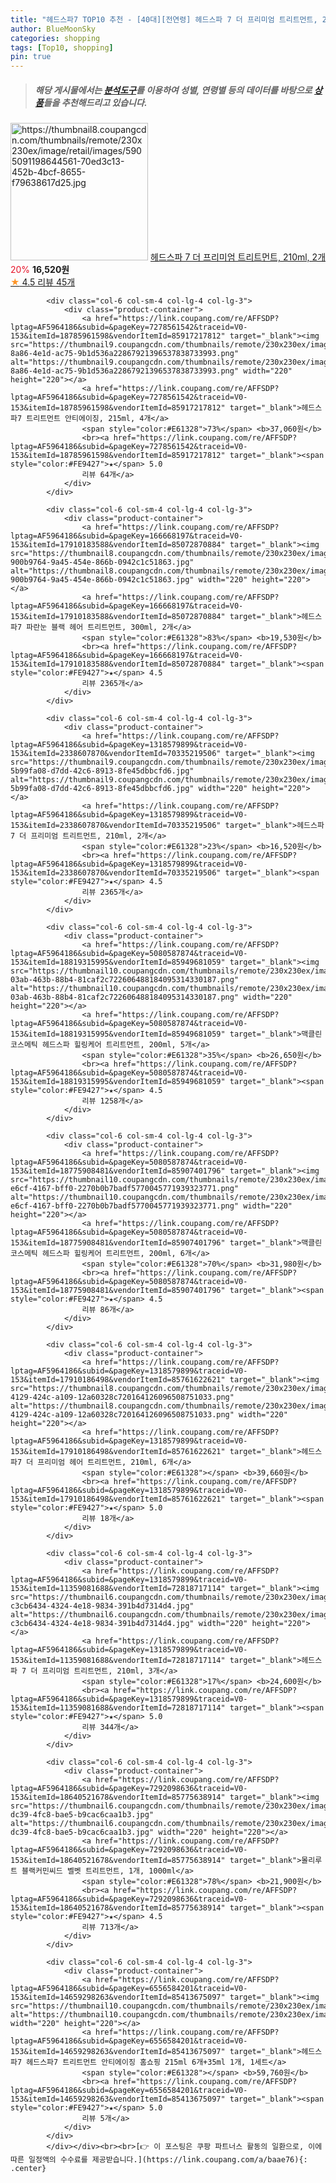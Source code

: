 ```yaml
---
title: "헤드스파7 TOP10 추천 - [40대][전연령] 헤드스파 7 더 프리미엄 트리트먼트, 210ml, 2개"
author: BlueMoonSky
categories: shopping
tags: [Top10, shopping]
pin: true
---
```


> ##### 해당 게시물에서는 [**분석도구**](https://itemscout.io/)를 이용하여 **성별**, **연령별** 등의 데이터를 바탕으로 [**상품**](https://link.coupang.com/a/baae76)들을 추천해드리고 있습니다.
<div class="container"><div class="row">
            <div class="col-6 col-sm-4 col-lg-4 col-lg-3">
                <div class="product-container">
                    <a href="https://link.coupang.com/re/AFFSDP?lptag=AF5964186&subid=&pageKey=7510750665&traceid=V0-153&itemId=19679646491&vendorItemId=82501993197" target="_blank"><img src="https://thumbnail8.coupangcdn.com/thumbnails/remote/230x230ex/image/retail/images/5905091198644561-70ed3c13-452b-4bcf-8655-f79638617d25.jpg" alt="https://thumbnail8.coupangcdn.com/thumbnails/remote/230x230ex/image/retail/images/5905091198644561-70ed3c13-452b-4bcf-8655-f79638617d25.jpg" width="220" height="220"></a>
                    <a href="https://link.coupang.com/re/AFFSDP?lptag=AF5964186&subid=&pageKey=7510750665&traceid=V0-153&itemId=19679646491&vendorItemId=82501993197" target="_blank">헤드스파 7 더 프리미엄 트리트먼트, 210ml, 2개</a>
                    <span style="color:#E61328">20%</span> <b>16,520원</b>
                    <br><a href="https://link.coupang.com/re/AFFSDP?lptag=AF5964186&subid=&pageKey=7510750665&traceid=V0-153&itemId=19679646491&vendorItemId=82501993197" target="_blank"><span style="color:#FE9427">★</span> 4.5
                    리뷰 45개</a>
                </div>
            </div>
            
            <div class="col-6 col-sm-4 col-lg-4 col-lg-3">
                <div class="product-container">
                    <a href="https://link.coupang.com/re/AFFSDP?lptag=AF5964186&subid=&pageKey=7278561542&traceid=V0-153&itemId=18785961598&vendorItemId=85917217812" target="_blank"><img src="https://thumbnail9.coupangcdn.com/thumbnails/remote/230x230ex/image/retail/images/e6836623-8a86-4e1d-ac75-9b1d536a22867921396537838733993.png" alt="https://thumbnail9.coupangcdn.com/thumbnails/remote/230x230ex/image/retail/images/e6836623-8a86-4e1d-ac75-9b1d536a22867921396537838733993.png" width="220" height="220"></a>
                    <a href="https://link.coupang.com/re/AFFSDP?lptag=AF5964186&subid=&pageKey=7278561542&traceid=V0-153&itemId=18785961598&vendorItemId=85917217812" target="_blank">헤드스파7 트리트먼트 안티에이징, 215ml, 4개</a>
                    <span style="color:#E61328">73%</span> <b>37,060원</b>
                    <br><a href="https://link.coupang.com/re/AFFSDP?lptag=AF5964186&subid=&pageKey=7278561542&traceid=V0-153&itemId=18785961598&vendorItemId=85917217812" target="_blank"><span style="color:#FE9427">★</span> 5.0
                    리뷰 64개</a>
                </div>
            </div>
            
            <div class="col-6 col-sm-4 col-lg-4 col-lg-3">
                <div class="product-container">
                    <a href="https://link.coupang.com/re/AFFSDP?lptag=AF5964186&subid=&pageKey=166668197&traceid=V0-153&itemId=17910183588&vendorItemId=85072870884" target="_blank"><img src="https://thumbnail8.coupangcdn.com/thumbnails/remote/230x230ex/image/retail/images/716604352612140-900b9764-9a45-454e-866b-0942c1c51863.jpg" alt="https://thumbnail8.coupangcdn.com/thumbnails/remote/230x230ex/image/retail/images/716604352612140-900b9764-9a45-454e-866b-0942c1c51863.jpg" width="220" height="220"></a>
                    <a href="https://link.coupang.com/re/AFFSDP?lptag=AF5964186&subid=&pageKey=166668197&traceid=V0-153&itemId=17910183588&vendorItemId=85072870884" target="_blank">헤드스파7 파란눈 블랙 헤어 트리트먼트, 300ml, 2개</a>
                    <span style="color:#E61328">83%</span> <b>19,530원</b>
                    <br><a href="https://link.coupang.com/re/AFFSDP?lptag=AF5964186&subid=&pageKey=166668197&traceid=V0-153&itemId=17910183588&vendorItemId=85072870884" target="_blank"><span style="color:#FE9427">★</span> 4.5
                    리뷰 2365개</a>
                </div>
            </div>
            
            <div class="col-6 col-sm-4 col-lg-4 col-lg-3">
                <div class="product-container">
                    <a href="https://link.coupang.com/re/AFFSDP?lptag=AF5964186&subid=&pageKey=1318579899&traceid=V0-153&itemId=2338607870&vendorItemId=70335219506" target="_blank"><img src="https://thumbnail9.coupangcdn.com/thumbnails/remote/230x230ex/image/retail/images/5905042138740448-5b99fa08-d7dd-42c6-8913-8fe45dbbcfd6.jpg" alt="https://thumbnail9.coupangcdn.com/thumbnails/remote/230x230ex/image/retail/images/5905042138740448-5b99fa08-d7dd-42c6-8913-8fe45dbbcfd6.jpg" width="220" height="220"></a>
                    <a href="https://link.coupang.com/re/AFFSDP?lptag=AF5964186&subid=&pageKey=1318579899&traceid=V0-153&itemId=2338607870&vendorItemId=70335219506" target="_blank">헤드스파 7 더 프리미엄 트리트먼트, 210ml, 2개</a>
                    <span style="color:#E61328">23%</span> <b>16,520원</b>
                    <br><a href="https://link.coupang.com/re/AFFSDP?lptag=AF5964186&subid=&pageKey=1318579899&traceid=V0-153&itemId=2338607870&vendorItemId=70335219506" target="_blank"><span style="color:#FE9427">★</span> 4.5
                    리뷰 2365개</a>
                </div>
            </div>
            
            <div class="col-6 col-sm-4 col-lg-4 col-lg-3">
                <div class="product-container">
                    <a href="https://link.coupang.com/re/AFFSDP?lptag=AF5964186&subid=&pageKey=5080587874&traceid=V0-153&itemId=18819315995&vendorItemId=85949681059" target="_blank"><img src="https://thumbnail10.coupangcdn.com/thumbnails/remote/230x230ex/image/retail/images/3122edf6-03ab-463b-88b4-81caf2c722606488184095314330187.png" alt="https://thumbnail10.coupangcdn.com/thumbnails/remote/230x230ex/image/retail/images/3122edf6-03ab-463b-88b4-81caf2c722606488184095314330187.png" width="220" height="220"></a>
                    <a href="https://link.coupang.com/re/AFFSDP?lptag=AF5964186&subid=&pageKey=5080587874&traceid=V0-153&itemId=18819315995&vendorItemId=85949681059" target="_blank">맥클린코스메틱 헤드스파 힐링케어 트리트먼트, 200ml, 5개</a>
                    <span style="color:#E61328">35%</span> <b>26,650원</b>
                    <br><a href="https://link.coupang.com/re/AFFSDP?lptag=AF5964186&subid=&pageKey=5080587874&traceid=V0-153&itemId=18819315995&vendorItemId=85949681059" target="_blank"><span style="color:#FE9427">★</span> 4.5
                    리뷰 1258개</a>
                </div>
            </div>
            
            <div class="col-6 col-sm-4 col-lg-4 col-lg-3">
                <div class="product-container">
                    <a href="https://link.coupang.com/re/AFFSDP?lptag=AF5964186&subid=&pageKey=5080587874&traceid=V0-153&itemId=18775908481&vendorItemId=85907401796" target="_blank"><img src="https://thumbnail10.coupangcdn.com/thumbnails/remote/230x230ex/image/retail/images/a0917717-e6cf-4167-bff0-2270b0b7badf5770045771939323771.png" alt="https://thumbnail10.coupangcdn.com/thumbnails/remote/230x230ex/image/retail/images/a0917717-e6cf-4167-bff0-2270b0b7badf5770045771939323771.png" width="220" height="220"></a>
                    <a href="https://link.coupang.com/re/AFFSDP?lptag=AF5964186&subid=&pageKey=5080587874&traceid=V0-153&itemId=18775908481&vendorItemId=85907401796" target="_blank">맥클린코스메틱 헤드스파 힐링케어 트리트먼트, 200ml, 6개</a>
                    <span style="color:#E61328">70%</span> <b>31,980원</b>
                    <br><a href="https://link.coupang.com/re/AFFSDP?lptag=AF5964186&subid=&pageKey=5080587874&traceid=V0-153&itemId=18775908481&vendorItemId=85907401796" target="_blank"><span style="color:#FE9427">★</span> 4.5
                    리뷰 86개</a>
                </div>
            </div>
            
            <div class="col-6 col-sm-4 col-lg-4 col-lg-3">
                <div class="product-container">
                    <a href="https://link.coupang.com/re/AFFSDP?lptag=AF5964186&subid=&pageKey=1318579899&traceid=V0-153&itemId=17910186498&vendorItemId=85761622621" target="_blank"><img src="https://thumbnail8.coupangcdn.com/thumbnails/remote/230x230ex/image/retail/images/e811db79-4129-424c-a109-12a60328c720164126096508751033.png" alt="https://thumbnail8.coupangcdn.com/thumbnails/remote/230x230ex/image/retail/images/e811db79-4129-424c-a109-12a60328c720164126096508751033.png" width="220" height="220"></a>
                    <a href="https://link.coupang.com/re/AFFSDP?lptag=AF5964186&subid=&pageKey=1318579899&traceid=V0-153&itemId=17910186498&vendorItemId=85761622621" target="_blank">헤드스파7 더 프리미엄 헤어 트리트먼트, 210ml, 6개</a>
                    <span style="color:#E61328"></span> <b>39,660원</b>
                    <br><a href="https://link.coupang.com/re/AFFSDP?lptag=AF5964186&subid=&pageKey=1318579899&traceid=V0-153&itemId=17910186498&vendorItemId=85761622621" target="_blank"><span style="color:#FE9427">★</span> 5.0
                    리뷰 18개</a>
                </div>
            </div>
            
            <div class="col-6 col-sm-4 col-lg-4 col-lg-3">
                <div class="product-container">
                    <a href="https://link.coupang.com/re/AFFSDP?lptag=AF5964186&subid=&pageKey=1318579899&traceid=V0-153&itemId=11359081688&vendorItemId=72818717114" target="_blank"><img src="https://thumbnail6.coupangcdn.com/thumbnails/remote/230x230ex/image/retail/images/3452748132991081-c3cb6434-4324-4e18-9834-391b4d7314d4.jpg" alt="https://thumbnail6.coupangcdn.com/thumbnails/remote/230x230ex/image/retail/images/3452748132991081-c3cb6434-4324-4e18-9834-391b4d7314d4.jpg" width="220" height="220"></a>
                    <a href="https://link.coupang.com/re/AFFSDP?lptag=AF5964186&subid=&pageKey=1318579899&traceid=V0-153&itemId=11359081688&vendorItemId=72818717114" target="_blank">헤드스파 7 더 프리미엄 트리트먼트, 210ml, 3개</a>
                    <span style="color:#E61328">17%</span> <b>24,600원</b>
                    <br><a href="https://link.coupang.com/re/AFFSDP?lptag=AF5964186&subid=&pageKey=1318579899&traceid=V0-153&itemId=11359081688&vendorItemId=72818717114" target="_blank"><span style="color:#FE9427">★</span> 5.0
                    리뷰 344개</a>
                </div>
            </div>
            
            <div class="col-6 col-sm-4 col-lg-4 col-lg-3">
                <div class="product-container">
                    <a href="https://link.coupang.com/re/AFFSDP?lptag=AF5964186&subid=&pageKey=7292098636&traceid=V0-153&itemId=18640521678&vendorItemId=85775638914" target="_blank"><img src="https://thumbnail6.coupangcdn.com/thumbnails/remote/230x230ex/image/retail/images/2023/04/25/10/2/7a8902d3-dc39-4fc8-bae5-b9cac6caa1b3.jpg" alt="https://thumbnail6.coupangcdn.com/thumbnails/remote/230x230ex/image/retail/images/2023/04/25/10/2/7a8902d3-dc39-4fc8-bae5-b9cac6caa1b3.jpg" width="220" height="220"></a>
                    <a href="https://link.coupang.com/re/AFFSDP?lptag=AF5964186&subid=&pageKey=7292098636&traceid=V0-153&itemId=18640521678&vendorItemId=85775638914" target="_blank">몰리루트 블랙커민씨드 벨벳 트리트먼트, 1개, 1000ml</a>
                    <span style="color:#E61328">78%</span> <b>21,900원</b>
                    <br><a href="https://link.coupang.com/re/AFFSDP?lptag=AF5964186&subid=&pageKey=7292098636&traceid=V0-153&itemId=18640521678&vendorItemId=85775638914" target="_blank"><span style="color:#FE9427">★</span> 4.5
                    리뷰 713개</a>
                </div>
            </div>
            
            <div class="col-6 col-sm-4 col-lg-4 col-lg-3">
                <div class="product-container">
                    <a href="https://link.coupang.com/re/AFFSDP?lptag=AF5964186&subid=&pageKey=6556584201&traceid=V0-153&itemId=14659298263&vendorItemId=85413675097" target="_blank"><img src="https://thumbnail10.coupangcdn.com/thumbnails/remote/230x230ex/image/vendor_inventory/d8a1/e76ec6c334326a1fc5ec996a627bf920e610251b8e88a22734f76cf2fa72.jpg" alt="https://thumbnail10.coupangcdn.com/thumbnails/remote/230x230ex/image/vendor_inventory/d8a1/e76ec6c334326a1fc5ec996a627bf920e610251b8e88a22734f76cf2fa72.jpg" width="220" height="220"></a>
                    <a href="https://link.coupang.com/re/AFFSDP?lptag=AF5964186&subid=&pageKey=6556584201&traceid=V0-153&itemId=14659298263&vendorItemId=85413675097" target="_blank">헤드스파7 헤드스파7 트리트먼트 안티에이징 홈쇼핑 215ml 6개+35ml 1개, 1세트</a>
                    <span style="color:#E61328"></span> <b>59,760원</b>
                    <br><a href="https://link.coupang.com/re/AFFSDP?lptag=AF5964186&subid=&pageKey=6556584201&traceid=V0-153&itemId=14659298263&vendorItemId=85413675097" target="_blank"><span style="color:#FE9427">★</span> 5.0
                    리뷰 5개</a>
                </div>
            </div>
            </div></div><br><br>[👉 이 포스팅은 쿠팡 파트너스 활동의 일환으로, 이에 따른 일정액의 수수료를 제공받습니다.](https://link.coupang.com/a/baae76){: .center}